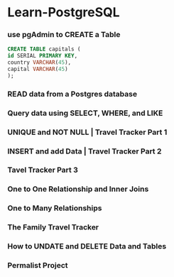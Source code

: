 # Learn-PostgreSQL

### use pgAdmin to CREATE a Table
```sql
CREATE TABLE capitals (
id SERIAL PRIMARY KEY,
country VARCHAR(45),
capital VARCHAR(45)
);
```

### READ data from a Postgres database

### Query data using SELECT, WHERE, and LIKE

### UNIQUE and NOT NULL | Travel Tracker Part 1

### INSERT and add Data | Travel Tracker Part 2

### Tavel Tracker Part 3

### One to One Relationship and Inner Joins

### One to Many Relationships

### The Family Travel Tracker

### How to UNDATE and DELETE Data and Tables

### Permalist Project
